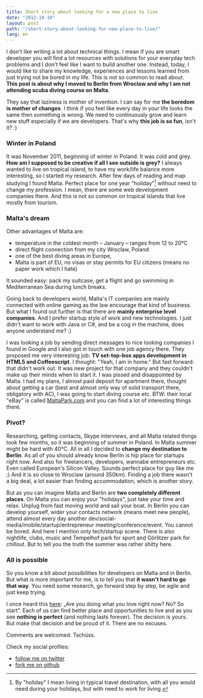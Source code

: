 ```yaml
---
title: Short story about looking for a new place to live
date: "2012-10-10"
layout: post
path: "/short-story-about-looking-for-new-place-to-live/"
lang: en
---
```


I don't like writing a lot about technical things. I mean if you are smart developer you will find a lot resources with solutions for your everyday tech problems and I don't feel like I want to build another one. Instead, today, I would like to share my knowledge, experiences and lessons learned from just trying not be bored in my life. This is not so common to read about. **This post is about why I moved to Berlin from Wroclaw and why I am not attending scuba diving course on Malta**.

They say that laziness is mother of invention. I can say for me **the boredom is mother of changes**. I think if you feel like every day in your life looks the same then something is wrong. We need to continuously grow and learn new stuff especially if we are developers. That's why **this job is so fun**, isn't it? :)

### Winter in Poland

It was November 2011, beginning of winter in Poland. It was cold and grey. **How am I supposed to be creative if all I see outside is grey?** I always wanted to live on tropical island, to have my work/life balance more interesting, so I started my research. After few days of reading and map studying I found Malta. Perfect place for one year "holiday"[^1] without need to change my profession. I mean, there are some web development companies there. And this is not so common on tropical islands that live mostly from tourism.

### Malta's dream

Other advantages of Malta are:

- temperature in the coldest month – January – ranges from 12 to 20°C
- direct flight connection from my city Wroclaw, Poland
- one of the best diving areas in Europe,
- Malta is part of EU, no visas or stay permits for EU citizens (means no paper work which I hate)

It sounded easy: pack my suitcase, get a flight and go swimming in Mediterranean Sea during lunch breaks.

Going back to developers world, Malta's IT companies are mainly connected with online gaming as the law encourage that kind of business. But what I found out further is that there are **mainly enterprise level companies**. And I prefer startup style of work and new technologies. I just didn't want to work with Java or C#, and be a cog in the machine, does anyone understand me? :)

I was looking a job by sending direct messages to nice looking companies I found in Google and I also got in touch with one job agency there. They proposed me very interesting job: **TV set-top-box apps development in HTML5 and Coffeescript**. I thought: "Yeah, I am in home." But fast forward: that didn't work out. It was new project for that company and they couldn't make up their minds when to start it. I was pissed and disappointed by Malta. I had my plans, I almost paid deposit for apartment there, thought about getting a car (best and almost only way of solid transport there, obligatory with AC), I was going to start diving course etc. BTW: their local "eBay" is called [MaltaPark.com](http://www.maltapark.com/) and you can find a lot of interesting things there.

### Pivot?

Researching, getting contacts, Skype interviews, and all Malta related things took few months, so it was beginning of summer in Poland. In Malta summer might be hard with 40°C. All in all I decided to **change my destination to Berlin**. As all of you should already know Berlin is hip place for startups right now. And also for freelancers, developers, wannabe entrepreneurs etc. Even called European's Silicon Valley. Sounds perfect place for guy like me ;) And it is so close to Wroclaw (around 350km). Finding a job there wasn't a big deal, a lot easier than finding accommodation, which is another story.

But as you can imagine Malta and Berlin are **two completely different places**. On Malta you can enjoy your "holidays", just take your time and relax. Unplug from fast moving world and sail your boat. In Berlin you can develop yourself, wider your contacts network (means meet new people), attend almost every day another dev/social-media/mobile/startup/entrepreneur meeting/conference/event. You cannot be bored. And here I mention only tech/startup scene. There is also nightlife, clubs, music and Tempelhof park for sport and Görlitzer park for chillout. But to tell you the truth the summer was rather shitty here.

### All is possible

So you know a bit about possibilities for developers on Malta and in Berlin. But what is more important for me, is to tell you that **it wasn't hard to go that way**. You need some research, go forward step by step, be agile and just keep trying.

I once heard this [here](http://vimeo.com/44130258): „Are you doing what you love right now? No? So start”. Each of us can find better place and opportunities to live and as you see **nothing is perfect** (and nothing lasts forever). The decision is yours. But make that decision and be proud of it. There are no excuses.

Comments are welcomed.
Tschüss.

Check my social profiles:

- [follow me on twitter](http://twitter.com/krzysu)
- [fork me on github](http://github.com/krzysu)

[^1]: By "holiday" I mean living in typical travel destination, with all you would need during your holidays, but with need to work for living.
